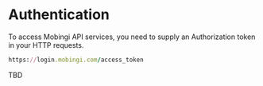 # Authentication

To access Mobingi API services, you need to supply an Authorization token in your HTTP requests.

```ruby
https://login.mobingi.com/access_token
```

TBD
